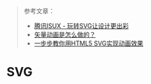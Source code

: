 > 参考文章：
>
> - [腾讯ISUX - 玩转SVG让设计更出彩](https://mp.weixin.qq.com/s/P3aNv1J9tvV7m3czDKH0yw)
> - [矢量动画是怎么做的？](https://mp.weixin.qq.com/s/AucCpXuG-7KnWJXjyqEZwQ)
> - [一步步教你用HTML5 SVG实现动画效果](https://segmentfault.com/a/1190000017977613)

# SVG

